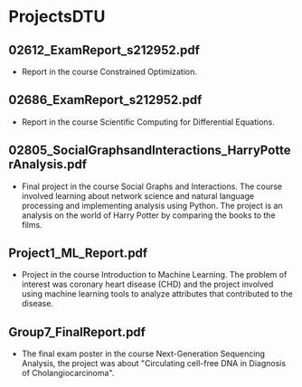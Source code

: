 # ProjectsDTU

## 02612_ExamReport_s212952.pdf
- Report in the course Constrained Optimization.  

## 02686_ExamReport_s212952.pdf
- Report in the course Scientific Computing for Differential Equations.

## 02805_SocialGraphsandInteractions_HarryPotterAnalysis.pdf
- Final project in the course Social Graphs and Interactions. The course involved learning about network science and natural language processing and implementing analysis using Python. The project is an analysis on the world of Harry Potter by comparing the books to the films. 

## Project1_ML_Report.pdf
- Project in the course Introduction to Machine Learning. The problem of interest was coronary heart disease (CHD) and the project involved using machine learning tools to analyze attributes that contributed to the disease.

## Group7_FinalReport.pdf
- The final exam poster in the course Next-Generation Sequencing Analysis, the project was about "Circulating cell-free DNA in Diagnosis of Cholangiocarcinoma".
